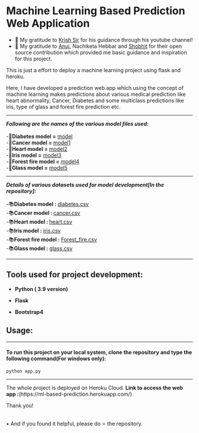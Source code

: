 # Machine Learning Based Prediction Web Application

- 👯 My gratitude to [Krish Sir](https://github.com/krishnaik06) for his guidance through his youtube channel!
- 👯 My gratitude to [Anuj](https://github.com/anujvyas?tab=repositories), Nachiketa Hebbar and [Shobhit](https://github.com/shobhitsrivastava-ds) for their open source contribution which provided me basic guidance and inspiration for this project.
<p> This is just a effort to deploy a machine learning project using flask and heroku.</p>
<p>Here, I have developed a prediction web app which using the concept of machine learning makes predictions about various medical prediction like heart abnormality, Cancer, Diabetes and some multiclass predictions like iris, type of glass and forest fire prediction etc.</p>

<hr>

_**Following are the names of the various model files used:**_
<br>
<br>
-📕<b>Diabetes model =</b>  [model](https://github.com/Abhishek-kr12/ML_Based_Prediction/blob/master/model.py) 
<br>
-📕<b>Cancer model = </b>  [model1](https://github.com/Abhishek-kr12/ML_Based_Prediction/blob/master/model1.py)
<br>
-📕<b>Heart model = </b>  [model2](https://github.com/Abhishek-kr12/ML_Based_Prediction/blob/master/model2.py)
<br>
-📕<b>Iris model =</b> [model3](https://github.com/Abhishek-kr12/ML_Based_Prediction/blob/master/model3.py) 
<br>
-📕<b>Forest fire model =</b> [model4](https://github.com/https://github.com/Abhishek-kr12/ML_Based_Prediction/blob/master/forest_fire.py)
<br>
-📕<b>Glass model =</b> [model5](https://github.com/Abhishek-kr12/ML_Based_Prediction/blob/master/model5.py)

<hr>

_**Details of various datasets used for model development[In the repository]:**_
<br>
<br>
-📚<b>Diabetes model :</b>  [diabetes.csv](https://github.com/Abhishek-kr12/ML_Based_Prediction/blob/master/diabetes.csv) 
<br>
-📚<b>Cancer model : </b>  [cancer.csv](https://github.com/Abhishek-kr12/ML_Based_Prediction/blob/master/cancer.csv)
<br>
-📚<b>Heart model : </b>  [heart.csv](https://github.com/Abhishek-kr12/ML_Based_Prediction/blob/master/heart.csv)
<br>
-📚<b>Iris model :</b> [iris.csv](https://github.com/Abhishek-kr12/ML_Based_Prediction/blob/master/iris.csv) 
<br>
-📚<b>Forest fire model :</b> [Forest_fire.csv](https://github.com/Abhishek-kr12/ML_Based_Prediction/blob/master/Forest_fire.csv)
<br>
-📚<b>Glass model :</b> [glass.csv](https://github.com/Abhishek-kr12/ML_Based_Prediction/blob/master/glass.csv)

<hr>

## Tools used for project development: 
<ul>
<li><p><b>Python ( 3.9 version)</b></p></li>
<li><p><b>Flask</b></p></li>
 <li><p><b>Bootstrap4</b></p></li>
</ul>

## Usage:
<hr>
 <h4> To run this project on your local system, clone the repository and type the following command(For windows only): </h3>
 
 ```
 python app.py
 ```
  
  <hr>
  
  <p> The whole project is deployed on Heroku Cloud.
  <b>Link to access the web app :</b>(https://ml-based-prediction.herokuapp.com/)
  <p> Thank you!</p><br/>
 •  And if you found it helpful, please do ⭐ the repository.
 
  
  
  
